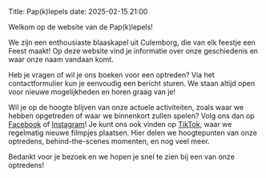 Title: Pap(k)lepels
date: 2025-02-15 21:00

Welkom op de website van de Pap(k)lepels!

We zijn een enthousiaste blaaskapel uit Culemborg, die van elk feestje een Feest maakt! Op deze website vind je informatie over onze geschiedenis en waar onze naam vandaan komt.

Heb je vragen of wil je ons boeken voor een optreden? Via het contactformulier kun je eenvoudig een bericht sturen. We staan altijd open voor nieuwe mogelijkheden en horen graag van je!

Wil je op de hoogte blijven van onze actuele activiteiten, zoals waar we hebben opgetreden of waar we binnenkort zullen spelen? Volg ons dan op [Facebook](https://www.facebook.com/papklepels/) of [Instagram](https://www.instagram.com/papklepels/)! Je kunt ons ook vinden op [TikTok](https://www.tiktok.com/@papklepels), waar we regelmatig nieuwe filmpjes plaatsen. Hier delen we hoogtepunten van onze optredens, behind-the-scenes momenten, en nog veel meer.

Bedankt voor je bezoek en we hopen je snel te zien bij een van onze optredens!
